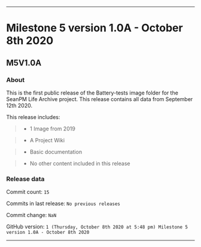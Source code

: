 
***

# Milestone 5 version 1.0A - October 8th 2020

## M5V1.0A

### About

This is the first public release of the Battery-tests image folder for the SeanPM Life Archive project. This release contains all data from September 12th 2020.

This release includes:

> * 1 Image from 2019

> * A Project Wiki

> * Basic documentation

> * No other content included in this release

### Release data

Commit count: `15`

Commits in last release: `No previous releases`

Commit change: `NaN`

GitHub version: `1 (Thursday, October 8th 2020 at 5:48 pm) Milestone 5 version 1.0A - October 8th 2020`

***
